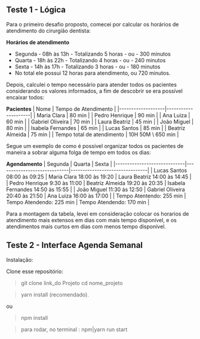 ## Teste 1 - Lógica

Para o primeiro desafio proposto, comecei por calcular os horários de atendimento do cirurgião dentista:

**Horários de atendimento**
- Segunda - 08h às 13h - Totalizando 5 horas - ou - 300 minutos
- Quarta - 18h às 22h - Totalizando 4 horas - ou - 240 minutos
- Sexta - 14h às 17h - Totalizando 3 horas - ou - 180 minutos
- No total ele possui 12 horas para atendimento, ou 720 minutos.

Depois, calculei o tempo necessário para atender todos os pacientes considerando os valores informados, a fim de descobrir se era possível encaixar todos:

**Pacientes**
| Nome | Tempo de Atendimento |
|-------------------|---------------------|
| Maria Clara | 80 min |
| Pedro Henrique | 90 min |
| Ana Luiza | 60 min |
| Gabriel Oliveira | 70 min |
| Laura Beatriz | 45 min |
| João Miguel | 80 min |
| Isabela Fernandes | 65 min |
| Lucas Santos | 85 min |
| Beatriz Almeida | 75 min |
| Tempo total de atendimento | 10H 50M  \ 650 min |

Segue um exemplo de como é possivel organizar todos os pacientes de maneira a sobrar alguma folga de tempo em todos os dias:

**Agendamento**
| Segunda | Quarta | Sexta |
|-----------------------------|-----------------------------|--------------------------------|
| Lucas Santos 08:00 às 09:25 | Maria Clara 18:00 às 19:20 | Laura Beatriz 14:00 às 14:45 |
| Pedro Henrique 9:30 às 11:00  | Beatriz Almeida 19:20 às 20:35 | Isabela Fernandes 14:50 às 15:55 |
| João Miguel 11:30 às 12:50 | Gabriel Oliveira 20:40 às 21:50 | Ana Luiza 16:00 às 17:00 |
| Tempo Atentendo: 255 min | Tempo Atendendo: 225 min | Tempo Atendendo: 170 min |

Para a montagem da tabela, levei em consideração colocar os horarios de atendimento mais extensos em dias com mais tempo disponível, e os atendimentos mais curtos em dias com menos tempo disponível.

## Teste 2 - Interface Agenda Semanal

Instalação:

Clone esse repositório:
> git clone link_do Projeto
> cd nome_projeto


> yarn install (recomendado).

ou

>npm install 

> para rodar, no terminal : npm|yarn run start
